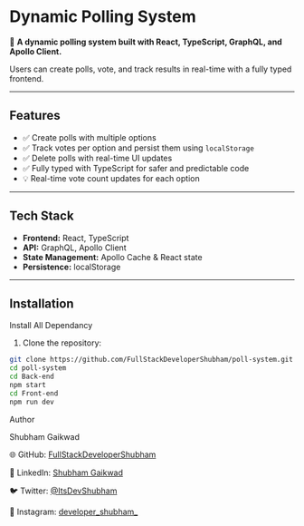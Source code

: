 # Dynamic Polling System

🚀 **A dynamic polling system built with React, TypeScript, GraphQL, and Apollo Client.**  

Users can create polls, vote, and track results in real-time with a fully typed frontend.

---

## Features

- ✅ Create polls with multiple options  
- ✅ Track votes per option and persist them using `localStorage`  
- ✅ Delete polls with real-time UI updates  
- ✅ Fully typed with TypeScript for safer and predictable code  
- 💡 Real-time vote count updates for each option  

---

## Tech Stack

- **Frontend:** React, TypeScript  
- **API:** GraphQL, Apollo Client  
- **State Management:** Apollo Cache & React state  
- **Persistence:** localStorage  

---

## Installation
Install All Dependancy

1. Clone the repository:

```bash
git clone https://github.com/FullStackDeveloperShubham/poll-system.git
cd poll-system
cd Back-end
npm start
cd Front-end
npm run dev
```

Author

Shubham Gaikwad

🌐 GitHub: [FullStackDeveloperShubham](https://github.com/FullStackDeveloperShubham)

🔗 LinkedIn:  [Shubham Gaikwad](https://www.instagram.com/developer_shubham_/)

🐦 Twitter: [@ItsDevShubham](https://x.com/ItsDevShubham)

📸 Instagram: [developer_shubham_](https://www.linkedin.com/in/shubham-gaikwad-62499329a/)
